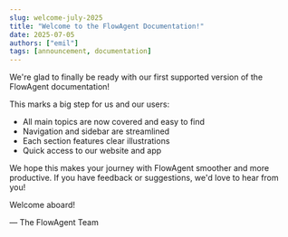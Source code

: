 ```yaml
---
slug: welcome-july-2025
title: "Welcome to the FlowAgent Documentation!"
date: 2025-07-05
authors: ["emil"]
tags: [announcement, documentation]
---
```


We're glad to finally be ready with our first supported version of the FlowAgent documentation!

<!-- truncate -->

This marks a big step for us and our users:

- All main topics are now covered and easy to find
- Navigation and sidebar are streamlined
- Each section features clear illustrations
- Quick access to our website and app

We hope this makes your journey with FlowAgent smoother and more productive. If you have feedback or suggestions, we'd love to hear from you!

Welcome aboard!

— The FlowAgent Team
